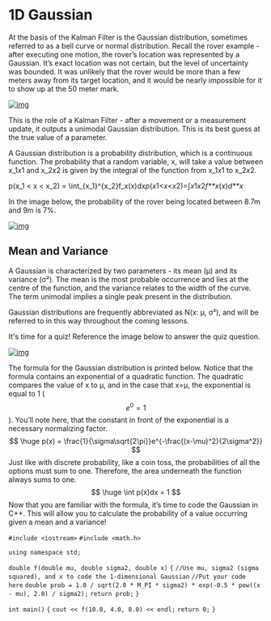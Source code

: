 # 1D Gaussian

At the basis of the Kalman Filter is the Gaussian distribution, sometimes referred to as a bell curve or normal distribution. Recall the rover example - after executing one motion, the rover’s location was represented by a Gaussian. It’s exact location was not certain, but the level of uncertainty was bounded. It was unlikely that the rover would be more than a few meters away from its target location, and it would be nearly impossible for it to show up at the 50 meter mark.



[![img](https://video.udacity-data.com/topher/2018/January/5a6a7042_c2l2-a08-rover/c2l2-a08-rover.png)](https://classroom.udacity.com/nanodegrees/nd209/parts/a431d446-05df-4641-9e3d-79e1d55a7a2f/modules/b66739be-878e-4cea-8569-881b7eb2d34c/lessons/f002d591-94af-4c70-aeac-ac2ed6f7b527/concepts/e91213a4-1faf-4dbc-878a-758e0b74dc1b#)



This is the role of a Kalman Filter - after a movement or a measurement update, it outputs a unimodal Gaussian distribution. This is its best guess at the true value of a parameter.

A Gaussian distribution is a probability distribution, which is a continuous function. The probability that a random variable, x, will take a value between x_1*x*1 and x_2*x*2 is given by the integral of the function from x_1*x*1 to x_2*x*2.

p(x_1 < x < x_2) = \int_{x_1}^{x_2}f_x(x)dx*p*(*x*1<*x*<*x*2)=∫*x*1*x*2*f**x*(*x*)*d**x*

In the image below, the probability of the rover being located between 8.7m and 9m is 7%.



[![img](https://video.udacity-data.com/topher/2018/January/5a6a7041_c2l2-a08-graph-/c2l2-a08-graph-.png)](https://classroom.udacity.com/nanodegrees/nd209/parts/a431d446-05df-4641-9e3d-79e1d55a7a2f/modules/b66739be-878e-4cea-8569-881b7eb2d34c/lessons/f002d591-94af-4c70-aeac-ac2ed6f7b527/concepts/e91213a4-1faf-4dbc-878a-758e0b74dc1b#)



## Mean and Variance

A Gaussian is characterized by two parameters - its mean (μ) and its variance (σ²). The mean is the most probable occurrence and lies at the centre of the function, and the variance relates to the width of the curve. The term unimodal implies a single peak present in the distribution.

Gaussian distributions are frequently abbreviated as N(x: μ, σ²), and will be referred to in this way throughout the coming lessons.

It's time for a quiz! Reference the image below to answer the quiz question.



[![img](https://video.udacity-data.com/topher/2018/January/5a6cf8d1_c2l2-a08-quiz/c2l2-a08-quiz.png)](https://classroom.udacity.com/nanodegrees/nd209/parts/a431d446-05df-4641-9e3d-79e1d55a7a2f/modules/b66739be-878e-4cea-8569-881b7eb2d34c/lessons/f002d591-94af-4c70-aeac-ac2ed6f7b527/concepts/e91213a4-1faf-4dbc-878a-758e0b74dc1b#)

The formula for the Gaussian distribution is printed below. Notice that the formula contains an exponential of a quadratic function. The quadratic compares the value of x to μ, and in the case that x=μ, the exponential is equal to 1 (
$$
e^0 = 1
$$
). You’ll note here, that the constant in front of the exponential is a necessary normalizing factor.
$$
\huge p(x) = \frac{1}{\sigma\sqrt{2\pi}}e^{-\frac{(x-\mu)^2}{2\sigma^2}}
$$
Just like with discrete probability, like a coin toss, the probabilities of all the options must sum to one. Therefore, the area underneath the function always sums to one.
$$
\huge \int p(x)dx = 1
$$
Now that you are familiar with the formula, it’s time to code the Gaussian in C++. This will allow you to calculate the probability of a value occurring given a mean and a variance!

`#include <iostream>`
`#include <math.h>`

`using namespace std;`

`double f(double mu, double sigma2, double x)`
`{`
    `//Use mu, sigma2 (sigma squared), and x to code the 1-dimensional Gaussian`
    `//Put your code here`
    `double prob = 1.0 / sqrt(2.0 * M_PI * sigma2) * exp(-0.5 * pow((x - mu), 2.0) / sigma2);`
    `return prob;`
`}`

`int main()`
`{`
    `cout << f(10.0, 4.0, 8.0) << endl;`
    `return 0;`
`}`